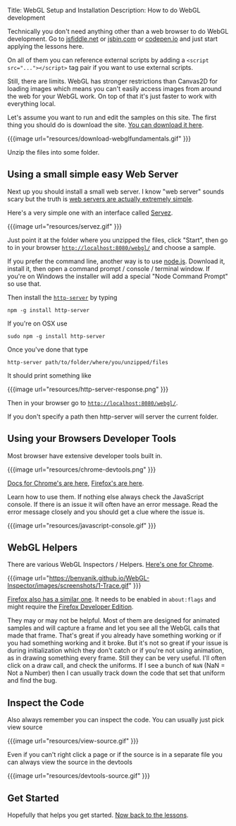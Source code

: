 Title: WebGL Setup and Installation
Description: How to do WebGL development

Technically you don't need anything other than a web browser to do WebGL
development. Go to [jsfiddle.net](https://jsfiddle.net/greggman/8djzyjL3/) or [jsbin.com](http://jsbin.com)
or [codepen.io](http://codepen.io/greggman/pen/YGQjVV) and just start applying the lessons here.

On all of them you can reference external scripts by adding a `<script src="..."></script>`
tag pair if you want to use external scripts.

Still, there are limits. WebGL has stronger restrictions than Canvas2D for loading images
which means you can't easily access images from around the web for your WebGL work.
On top of that it's just faster to work with everything local.

Let's assume you want to run and edit the samples on this site. The first thing you should
do is download the site. [You can download it here](https://github.com/greggman/webgl-fundamentals/).

{{{image url="resources/download-webglfundamentals.gif" }}}

Unzip the files into some folder.

## Using a small simple easy Web Server

Next up you should install a small web server. I know "web server" sounds scary but the truth is [web
servers are actually extremely simple](http://games.greggman.com/game/saving-and-loading-files-in-a-web-page/).

Here's a very simple one with an interface called [Servez](https://greggman.github.io/servez).

{{{image url="resources/servez.gif" }}}

Just point it at the folder where you unzipped the files, click "Start", then go to
in your browser [`http://localhost:8080/webgl/`](http://localhost:8080/webgl/) and choose
a sample.

If you prefer the command line, another way is to use [node.js](https://nodejs.org).
Download it, install it, then open a command prompt / console / terminal window. If you're on Windows the installer
will add a special "Node Command Prompt" so use that.

Then install the [`http-server`](https://github.com/indexzero/http-server) by typing

    npm -g install http-server

If you're on OSX use

    sudo npm -g install http-server

Once you've done that type

    http-server path/to/folder/where/you/unzipped/files

It should print something like

{{{image url="resources/http-server-response.png" }}}

Then in your browser go to [`http://localhost:8080/webgl/`](http://localhost:8080/webgl/).

If you don't specify a path then http-server will server the current folder.

## Using your Browsers Developer Tools

Most browser have extensive developer tools built in.

{{{image url="resources/chrome-devtools.png" }}}

[Docs for Chrome's are here](https://developers.google.com/web/tools/chrome-devtools/),
[Firefox's are here](https://developer.mozilla.org/en-US/docs/Tools).

Learn how to use them. If nothing else always check the JavaScript console. If there is an issue it will often have
an error message. Read the error message closely and you should get a clue where the issue is.

{{{image url="resources/javascript-console.gif" }}}

## WebGL Helpers

There are various WebGL Inspectors / Helpers. [Here's one for Chrome](https://benvanik.github.io/WebGL-Inspector/).

{{{image url="https://benvanik.github.io/WebGL-Inspector/images/screenshots/1-Trace.gif" }}}

[Firefox also has a similar one](https://hacks.mozilla.org/2014/03/introducing-the-canvas-debugger-in-firefox-developer-tools/).
It needs to be enabled in `about:flags` and might require the [Firefox Developer Edition](https://www.mozilla.org/en-US/firefox/developer/).

They may or may not be helpful. Most of them are designed for animated samples and will capture a frame
and let you see all the WebGL calls that made that frame. That's great if you already have something
working or if you had something working and it broke. But it's not so great if your issue is during
initialization which they don't catch or if you're not using animation, as in drawing something every frame.
Still they can be very useful. I'll often click on a draw call, and check the uniforms. If I see a
bunch of `NaN` (NaN = Not a Number) then I can usually track down the code that set that uniform and
find the bug.

## Inspect the Code

Also always remember you can inspect the code. You can usually just pick view source

{{{image url="resources/view-source.gif" }}}

Even if you can't right click a page or if the source is in a separate file
you can always view the source in the devtools

{{{image url="resources/devtools-source.gif" }}}

## Get Started

Hopefully that helps you get started. [Now back to the lessons](/).
